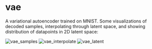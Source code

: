# vae
A variational autoencoder trained on MNIST. Some visualizations of decoded samples, interpolating through latent space, and showing distribution of datapoints in 2D latent space:

![vae_samples](https://github.com/mhsiu01/vae/assets/78574718/a4cedbb6-e331-4d59-ba6a-f6a5feb08cae)
![vae_interpolate](https://github.com/mhsiu01/vae/assets/78574718/7e15f10c-8899-4576-8eaa-dd7361f2fe73)
![vae_latent](https://github.com/mhsiu01/vae/assets/78574718/1b8a6101-1842-43dc-b353-ac46b5b10bbe)
